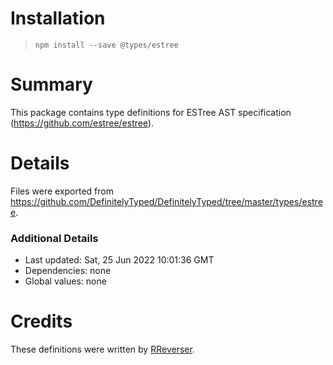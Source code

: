 # Installation
> `npm install --save @types/estree`

# Summary
This package contains type definitions for ESTree AST specification (https://github.com/estree/estree).

# Details
Files were exported from https://github.com/DefinitelyTyped/DefinitelyTyped/tree/master/types/estree.

### Additional Details
 * Last updated: Sat, 25 Jun 2022 10:01:36 GMT
 * Dependencies: none
 * Global values: none

# Credits
These definitions were written by [RReverser](https://github.com/RReverser).
